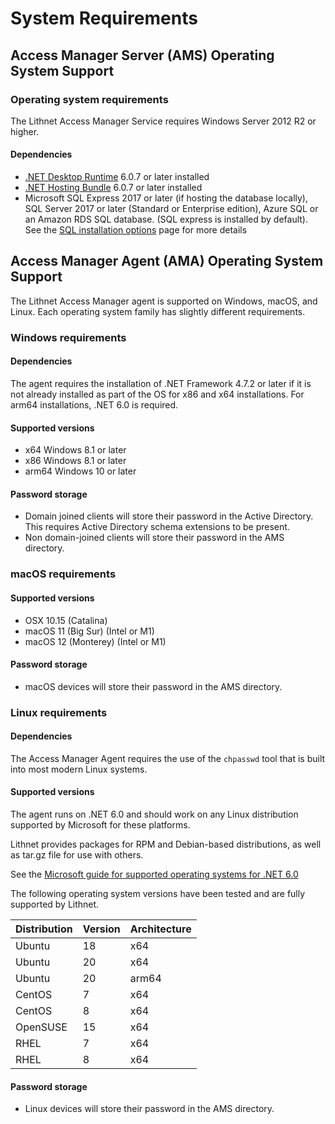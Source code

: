 # System Requirements

## Access Manager Server (AMS) Operating System Support

### Operating system requirements

The Lithnet Access Manager Service requires Windows Server 2012 R2 or higher.

#### Dependencies

* [.NET Desktop Runtime](https://dotnet.microsoft.com/download/dotnet-core/6.0/runtime) 6.0.7 or later installed
* [.NET Hosting Bundle](https://dotnet.microsoft.com/download/dotnet-core/6.0/runtime) 6.0.7 or later installed
* Microsoft SQL Express 2017 or later (if hosting the database locally), SQL Server 2017 or later (Standard or Enterprise edition), Azure SQL or an Amazon RDS SQL database. (SQL express is installed by default). See the [SQL installation options](installing-the-access-manager-server/sql-installation-options.md) page for more details

## Access Manager Agent (AMA) Operating System Support

The Lithnet Access Manager agent is supported on Windows, macOS, and Linux. Each operating system family has slightly different requirements.

### Windows requirements

#### Dependencies

The agent requires the installation of .NET Framework 4.7.2 or later if it is not already installed as part of the OS for x86 and x64 installations. For arm64 installations, .NET 6.0 is required.

#### Supported versions

* x64 Windows 8.1 or later
* x86 Windows 8.1 or later
* arm64 Windows 10 or later

#### Password storage

* Domain joined clients will store their password in the Active Directory. This requires Active Directory schema extensions to be present.
* Non domain-joined clients will store their password in the AMS directory.

### macOS requirements

#### Supported versions

* OSX 10.15 (Catalina)
* macOS 11 (Big Sur) (Intel or M1)
* macOS 12 (Monterey) (Intel or M1)

#### Password storage

* macOS devices will store their password in the AMS directory.

### Linux requirements

#### Dependencies

The Access Manager Agent requires the use of the `chpasswd` tool that is built into most modern Linux systems.

#### Supported versions

The agent runs on .NET 6.0 and should work on any Linux distribution supported by Microsoft for these platforms.

Lithnet provides packages for RPM and Debian-based distributions, as well as tar.gz file for use with others.

See the [Microsoft guide for supported operating systems for .NET 6.0](https://github.com/dotnet/core/blob/main/release-notes/6.0/supported-os.md)

The following operating system versions have been tested and are fully supported by Lithnet.

| Distribution | Version | Architecture |
| ------------ | ------- | ------------ |
| Ubuntu       | 18      | x64          |
| Ubuntu       | 20      | x64          |
| Ubuntu       | 20      | arm64        |
| CentOS       | 7       | x64          |
| CentOS       | 8       | x64          |
| OpenSUSE     | 15      | x64          |
| RHEL         | 7       | x64          |
| RHEL         | 8       | x64          |

#### Password storage

* Linux devices will store their password in the AMS directory.
